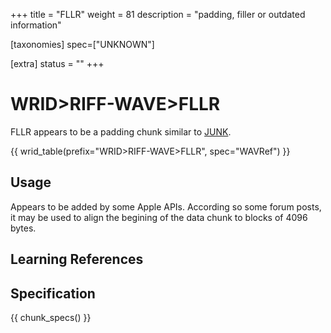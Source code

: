 +++
title = "FLLR"
weight = 81
description = "padding, filler or outdated information"

[taxonomies]
spec=["UNKNOWN"]

[extra]
status = ""
+++

# WRID>RIFF-WAVE>FLLR

FLLR appears to be a padding chunk similar to [JUNK](@/chunk/junk.md).

{{ wrid_table(prefix="WRID>RIFF-WAVE>FLLR", spec="WAVRef") }}

## Usage

Appears to be added by some Apple APIs. According so some forum posts, it may be used to align the begining of the data chunk to blocks of 4096 bytes. 

## Learning References

## Specification

{{ chunk_specs() }}

